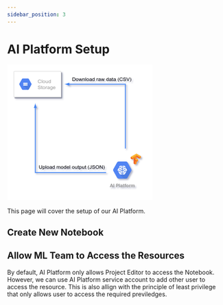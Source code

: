 ```yaml
---
sidebar_position: 3
---
```


# AI Platform Setup

![AI Platform overview](/img/ai-platform/overview.png)

This page will cover the setup of our AI Platform.

## Create New Notebook


## Allow ML Team to Access the Resources

By default, AI Platform only allows Project Editor to access the Notebook. However, we can use AI Platform service account to add other user to access the resource. This is also allign with the principle of least privilege that only allows user to access the required previledges.
